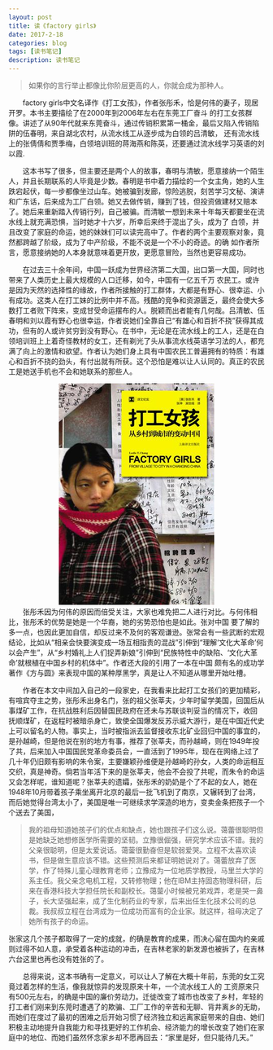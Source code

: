 ```yaml
---
layout: post
title: 读《factory girls》   
date: 2017-2-18
categories: blog
tags: [读书笔记]
description: 读书笔记
---
```


> 如果你的言行举止都像比你阶层更高的人，你就会成为那种人。

&emsp;&emsp;factory girls中文名译作《打工女孩》，作者张彤禾，恰是何伟的妻子，现居开罗。本书主要描绘了在2000年到2006年左右在东莞工厂奋斗
的打工女孩群像。讲述了从90年代就来东莞奋斗，通过传销积累第一桶金，最后又陷入传销陷阱的伍春明，来自湖北农村，从流水线工从逐步成为白领的吕清敏，
还有流水线上的张倩倩和贾季梅，白领培训班的蒋海燕和陈英，还要通过流水线学习英语的刘以霞.       

&emsp;&emsp;这本书写了很多，但主要还是两个人的故事，春明与清敏，愿意接纳一个陌生人，并且长期联系的人毕竟是少数。春明是书中着力描绘的一个女主角，她的人生跌宕起伏，每一步都像坐过山车。她被骗到发廊，惊险逃脱，刻苦学习文秘、演讲和广东话，后来成为工厂白领。她又去做传销，赚到了钱，但投资做建材又赔本了。她后来重新踏入传销行列，自己被骗。而清敏一想到未来十年每天都要坐在流水线上就充满恐惧，当时她才十六岁，所幸后来终于混出了头，成为了
白领，并且改变了家庭的命运，她的妹妹们可以读完高中了。作者的两个主要观察对象，竟然都跨越了阶级，成为了中产阶级，不能不说是一个不小的奇迹。的确
如作者所言，愿意接纳她的人本身就意味着更开放，更愿意冒险，当然也更容易成功。        

&emsp;&emsp;在过去三十余年间，中国一跃成为世界经济第二大国，出口第一大国，同时也带来了人类历史上最大规模的人口迁移，如今，中国有一亿五千万
农民工。或许是因为天然的选择性的缘故，作者所接触的打工群体，大都是有野心、很幸运、小有成功。这类人在打工妹的比例中并不高。残酷的竞争和资源匮乏，最终会使大多数打工者败下阵来，变成甘受命运摆布的人。脱颖而出者能有几何哉。吕清敏、伍春明和刘以霞有野心也很幸运，作者说她们全靠自己“有雄心和百折不挠”获得其成功，但有的人或许贫穷到没有野心。在书中，无论是在流水线上的工人，还是在白领培训班上上着奇怪教材的女工，还有剃光了头从事流水线英语学习法的人，都充满了向上的激情和欲望。作者认为她们身上具有中国农民工普遍拥有的特质：有雄心和百折不挠的劲头，有付出就有所获。这个恐怕是难以让人认同的。真正的农民工是她送手机也不会和她联系的那些人。      
       
<center><img src="https://raw.githubusercontent.com/whuhan2013/ImageRepertory/master/blog/blog32.jpg"></center>
&emsp;&emsp;张彤禾因为何伟的原因而倍受关注，大家也难免把二人进行对比。与何伟相比，张彤禾的优势是她是一个华裔，她的劣势恐怕也是如此。张对中国
要了解的多一点，也因此更加自信，却反过来不及何的客观谦逊。张常会有一些武断的宏观结论，比如从“相亲会快要演变成一场互相指责的混战”引伸到“理解‘文化大革命’何以会产生”，从“乡村婚礼上人们捉弄新娘”引伸到“民族特性中的缺陷、‘文化大革命’就根植在中国乡村的机体中”。作者还大段的引用了一本在中国
颇有名的成功学著作《方与圆》来表现中国的某种厚黑学，真是让人不知道从哪里开始吐槽。        

&emsp;&emsp;作者在本文中间加入自己的一段家史，在我看来比起打工女孩们的更加精彩，有喧宾夺主之势，张彤禾出身名门，张的祖父张莘夫，少年时留学美国，回国后从事煤矿工作，在抗战胜利后因替国民政府在还未与苏联谈判妥当的情况下，收回
抚顺煤矿，在返程时被暗杀身亡，致使全国爆发反苏示威大游行，是在中国近代史上可以留名的人物。事实上，当时被指派去监督接收东北矿业回归中国的事宜的，是孙越崎，但是他说在别的地方有事，推荐了张莘夫，而孙越崎，则在1949年投了共，后来加入中国国民党革命委员会，一直活到了1995年，现在在网络上过了几十年仍旧颇有影响的朱令案，主要嫌颖孙维便是孙越崎的孙女，人类的命运相互交织，真是神奇。倘若当年活下来的是张莘夫，他会不会投了共呢，而朱令的命运
又会怎样呢，谁知道呢？张莘夫的遗孀，张彤禾的奶奶是个了不起的女人，她在1948年10月带着孩子乘坐离开北京的最后一批飞机到了南京，又辗转到了台湾，
而后她觉得台湾太小了，美国是唯一可继续求学深造的地方，变卖金条把孩子一个个送去了美国，

> 我的祖母知道她孩子们的优点和缺点，她也跟孩子们这么说。蔼蕾很聪明但是她缺乏她想修医学所需要的坚韧。立豫很倔强，研究学术应该不错。我的父亲很聪明，但是太爱说话。蔼蓥很勤奋但是软弱爱哭。立程不太喜欢读书，但是做生意应该不错。这些预测后来都证明她说对了。蔼蕾放弃了医学，作了特殊儿童心理教育老师；立豫成为一位地质学教授，马里兰大学的系主任。我父亲念电机工程，又转修物理；他在IBM主持固态物理科研，后来在香港科技大学担任院长和副校长。蔼蓥小时候被兄弟戏弄，老是哭一鼻子，长大坚强起来，成了生化制药业的专家，后来出任生化技术公司的总裁。我叔叔立程在台湾成为一位成功而富有的企业家。就这样，祖母决定了她所有孩子的命运。

张家这几个孩子都取得了一定的成就，的确是教育的成果，而决心留在国内的亲戚则过得不如人意，承受着各种运动的冲击，在吉林老家的新发源也被拆了，在吉林六台这里也再也没有姓张的了。           

&emsp;&emsp;总得来说，这本书确有一定意义，可以让人了解在大概十年前，东莞的女工究竟过着怎样的生活，像我就惊异的发现原来十年，一个流水线工人的
工资原来只有500元左右，的确是中国的廉价劳动力。迁徙改变了城市也改变了乡村，年轻的打工者们刚来到东莞时遭遇了的欺骗、工厂工作的辛苦和无聊、背井离乡的无助，而她们在度过了最初的困难之后开始习惯了经济独立和远离家庭带来的自由、她们积极主动地提升自我能力和寻找更好的工作机会、经济能力的增长改变了她们在家庭中的地位、而她们虽然怀念家乡却不愿再回去：“家里是好，但只能待几天。”


